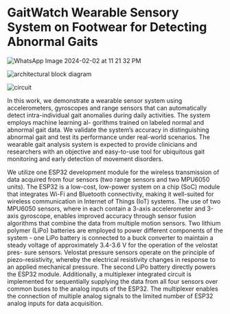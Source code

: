 # GaitWatch Wearable Sensory System on Footwear for Detecting Abnormal Gaits

![WhatsApp Image 2024-02-02 at 11 21 32 PM](https://github.com/PrabalMahajan11/GaitWatch/assets/100370090/233ecfba-739f-4bf3-8186-cda9554a0c48)

![architectural block diagram](https://github.com/PrabalMahajan11/GaitWatch/assets/100370090/da7fe0c2-0f7b-41bc-a048-49921f36257e)

![circuit](https://github.com/PrabalMahajan11/GaitWatch/assets/100370090/12e4e02d-aa05-44dc-aae6-3edad986df8c)



In this work, we demonstrate a wearable sensor system
using accelerometers, gyroscopes and range sensors that can
automatically detect intra-individual gait anomalies during
daily activities. The system employs machine learning al-
gorithms trained on labeled normal and abnormal gait data.
We validate the system’s accuracy in distinguishing abnormal
gait and test its performance under real-world scenarios. The
wearable gait analysis system is expected to provide clinicians
and researchers with an objective and easy-to-use tool for
ubiquitous gait monitoring and early detection of movement
disorders.


We utilize one ESP32 development module for
the wireless transmission of data acquired from four sensors
(two range sensors and two MPU6050 units). The ESP32
is a low-cost, low-power system on a chip (SoC) module
that integrates Wi-Fi and Bluetooth connectivity, making it well-suited for wireless communication in Internet of Things
(IoT) systems. The use of two MPU6050 sensors, where in
each contain a 3-axis accelerometer and 3-axis gyroscope,
enables improved accuracy through sensor fusion algorithms
that combine the data from multiple motion sensors.
Two lithium polymer (LiPo) batteries are employed to
power different components of the system - one LiPo battery is
connected to a buck converter to maintain a steady voltage of
approximately 3.4-3.6 V for the operation of the velostat pres-
sure sensors. Velostat pressure sensors operate on the principle
of piezo-resistivity, whereby the electrical resistivity changes
in response to an applied mechanical pressure. The second
LiPo battery directly powers the ESP32 module. Additionally,
a multiplexer integrated circuit is implemented for sequentially
supplying the data from all four sensors over common buses
to the analog inputs of the ESP32. The multiplexer enables the
connection of multiple analog signals to the limited number
of ESP32 analog inputs for data acquisition.

